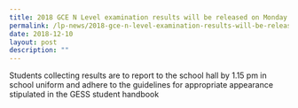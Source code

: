 ```yaml
---
title: 2018 GCE N Level examination results will be released on Monday 17 Dec
permalink: /lp-news/2018-gce-n-level-examination-results-will-be-released-on-monday-17-dec/
date: 2018-12-10
layout: post
description: ""
---
```

Students collecting results are to report to the school hall by 1.15 pm in school uniform and adhere to the guidelines for appropriate appearance stipulated in the GESS student handbook